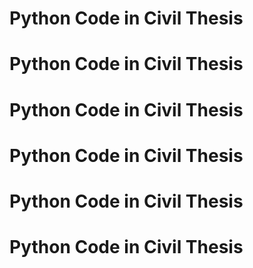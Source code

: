 # Python Code  in Civil Thesis


# Python Code  in Civil Thesis



# Python Code  in Civil Thesis

# Python Code  in Civil Thesis


# Python Code  in Civil Thesis

# Python Code  in Civil Thesis
